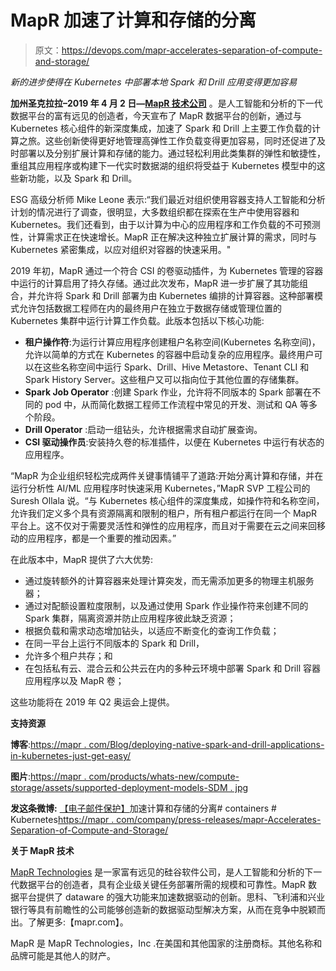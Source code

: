 # MapR 加速了计算和存储的分离

> 原文：<https://devops.com/mapr-accelerates-separation-of-compute-and-storage/>

*新的进步使得在 Kubernetes 中部署本地 Spark 和 Drill 应用变得更加容易*

**加州圣克拉拉–2019 年 4 月 2 日—[MapR 技术公司](https://mapr.com/?utm_source=press-release&utm_medium=referral&utm_campaign=wpr-body)** 。是人工智能和分析的下一代数据平台的富有远见的创造者，今天宣布了 MapR 数据平台的创新，通过与 Kubernetes 核心组件的新深度集成，加速了 Spark 和 Drill 上主要工作负载的计算之旅。这些创新使得更好地管理高弹性工作负载变得更加容易，同时还促进了及时部署以及分别扩展计算和存储的能力。通过轻松利用此类集群的弹性和敏捷性，重组其应用程序或构建下一代实时数据湖的组织将受益于 Kubernetes 模型中的这些新功能，以及 Spark 和 Drill。

ESG 高级分析师 Mike Leone 表示:“我们最近对组织使用容器支持人工智能和分析计划的情况进行了调查，很明显，大多数组织都在探索在生产中使用容器和 Kubernetes。我们还看到，由于以计算为中心的应用程序和工作负载的不可预测性，计算需求正在快速增长。MapR 正在解决这种独立扩展计算的需求，同时与 Kubernetes 紧密集成，以应对组织对容器的快速采用。"

2019 年初，MapR 通过一个符合 CSI 的卷驱动插件，为 Kubernetes 管理的容器中运行的计算启用了持久存储。通过此次发布，MapR 进一步扩展了其功能组合，并允许将 Spark 和 Drill 部署为由 Kubernetes 编排的计算容器。这种部署模式允许包括数据工程师在内的最终用户在独立于数据存储或管理位置的 Kubernetes 集群中运行计算工作负载。此版本包括以下核心功能:

*   **租户操作符**:为运行计算应用程序创建租户名称空间(Kubernetes 名称空间)，允许以简单的方式在 Kubernetes 的容器中启动复杂的应用程序。最终用户可以在这些名称空间中运行 Spark、Drill、Hive Metastore、Tenant CLI 和 Spark History Server。这些租户又可以指向位于其他位置的存储集群。
*   **Spark Job Operator** :创建 Spark 作业，允许将不同版本的 Spark 部署在不同的 pod 中，从而简化数据工程师工作流程中常见的开发、测试和 QA 等多个阶段。
*   **Drill Operator** :启动一组钻头，允许根据需求自动扩展查询。
*   **CSI 驱动操作员**:安装持久卷的标准插件，以便在 Kubernetes 中运行有状态的应用程序。

“MapR 为企业组织轻松完成两件关键事情铺平了道路:开始分离计算和存储，并在运行分析性 AI/ML 应用程序时快速采用 Kubernetes，”MapR SVP 工程公司的 Suresh Ollala 说。“与 Kubernetes 核心组件的深度集成，如操作符和名称空间，允许我们定义多个具有资源隔离和限制的租户，所有租户都运行在同一个 MapR 平台上。这不仅对于需要灵活性和弹性的应用程序，而且对于需要在云之间来回移动的应用程序，都是一个重要的推动因素。”

在此版本中，MapR 提供了六大优势:

*   通过旋转额外的计算容器来处理计算突发，而无需添加更多的物理主机服务器；
*   通过对配额设置粒度限制，以及通过使用 Spark 作业操作符来创建不同的 Spark 集群，隔离资源并防止应用程序彼此缺乏资源；
*   根据负载和需求动态增加钻头，以适应不断变化的查询工作负载；
*   在同一平台上运行不同版本的 Spark 和 Drill，
*   允许多个租户共存；和
*   在包括私有云、混合云和公共云在内的多种云环境中部署 Spark 和 Drill 容器应用程序以及 MapR 卷；

这些功能将在 2019 年 Q2 奥运会上提供。

**支持资源**

**博客**:[https://mapr . com/Blog/deploying-native-spark-and-drill-applications-in-kubernetes-just-get-easy/](https://mapr.com/blog/deploying-native-spark-and-drill-applications-in-kubernetes-just-got-easier/)

**图片**:[https://mapr . com/products/whats-new/compute-storage/assets/supported-deployment-models-SDM . jpg](https://mapr.com/products/whats-new/compute-storage/assets/supported-deployment-models-sdm.jpg)

**发这条微博:** [【电子邮件保护】](/cdn-cgi/l/email-protection)加速计算和存储的分离# containers # Kubernetes[https://mapr . com/company/press-releases/mapr-Accelerates-Separation-of-Compute-and-Storage/](https://mapr.com/company/press-releases/mapr-accelerates-separation-of-compute-and-storage/)

**关于 MapR 技术**

[MapR Technologies](https://mapr.com/?utm_source=press-release&utm_medium=referral&utm_campaign=wpr-footer) 是一家富有远见的硅谷软件公司，是人工智能和分析的下一代数据平台的创造者，具有企业级关键任务部署所需的规模和可靠性。MapR 数据平台提供了 dataware 的强大功能来加速数据驱动的创新。思科、飞利浦和兴业银行等具有前瞻性的公司能够创造新的数据驱动型解决方案，从而在竞争中脱颖而出。了解更多:【mapr.com】。

MapR 是 MapR Technologies，Inc .在美国和其他国家的注册商标。其他名称和品牌可能是其他人的财产。

###